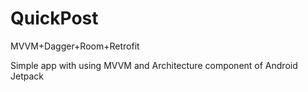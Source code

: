 # QuickPost
MVVM+Dagger+Room+Retrofit

Simple app with using MVVM and Architecture component of Android Jetpack
